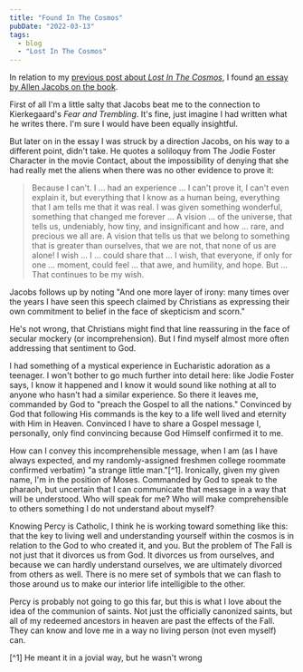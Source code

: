 ```yaml
---
title: "Found In The Cosmos"
pubDate: "2022-03-13"
tags:
  - blog
  - "Lost In The Cosmos"
---
```


In relation to my [previous post about _Lost In The Cosmos_](/posts/2022/lost-in-lost-in/), I found [an essay by Allen Jacobs on the book](http://ayjay.org/Cosmos.pdf).

First of all I'm a little salty that Jacobs beat me to the connection to Kierkegaard's _Fear and Trembling_. It's fine, just imagine I had written what he writes there. I'm sure I would have been equally insightful.

But later on in the essay I was struck by a direction Jacobs, on his way to a different point, didn't take. He quotes a soliloquy from The Jodie Foster Character in the movie Contact, about the impossibility of denying that she had really met the aliens when there was no other evidence to prove it:

> Because I can't. I … had an experience … I can't prove it, I can't even explain it, but everything that I know as a human being, everything that I am tells me that it was real. I was given something wonderful, something that changed me forever … A vision … of the universe, that tells us, undeniably, how tiny, and insignificant and how … rare, and precious we all are. A vision that tells us that we belong to something that is greater than ourselves, that we are not, that none of us are alone! I wish … I … could share that … I wish, that everyone, if only for one … moment, could feel … that awe, and humility, and hope. But … That continues to be my wish.

Jacobs follows up by noting "And one more layer of irony: many times over the years I have seen this speech claimed by Christians as expressing their own commitment to belief in the face of skepticism and scorn."

He's not wrong, that Christians might find that line reassuring in the face of secular mockery (or incomprehension). But I find myself almost more often addressing that sentiment to God.

I had something of a mystical experience in Eucharistic adoration as a teenager. I won't bother to go much further into detail here: like Jodie Foster says, I know it happened and I know it would sound like nothing at all to anyone who hasn't had a similar experience. So there it leaves me, commanded by God to "preach the Gospel to all the nations." Convinced by God that following His commands is the key to a life well lived and eternity with Him in Heaven. Convinced I have to share a Gospel message I, personally, only find convincing because God Himself confirmed it to me.

How can I convey this incomprehensible message, when I am (as I have always expected, and my randomly-assigned freshmen college roommate confirmed verbatim) "a strange little man."[^1]. Ironically, given my given name, I'm in the position of Moses. Commanded by God to speak to the pharaoh, but uncertain that I can communicate that message in a way that will be understood. Who will speak for me? Who will make comprehensible to others something I do not understand about myself?

Knowing Percy is Catholic, I think he is working toward something like this: that the key to living well and understanding yourself within the cosmos is in relation to the God to who created it, and you. But the problem of The Fall is not just that it divorces us from God. It divorces us from ourselves, and because we can hardly understand ourselves, we are ultimately divorced from others as well. There is no mere set of symbols that we can flash to those around us to make our interior life intelligible to the other.

Percy is probably not going to go this far, but this is what I love about the idea of the communion of saints. Not just the officially canonized saints, but all of my redeemed ancestors in heaven are past the effects of the Fall. They can know and love me in a way no living person (not even myself) can.

[^1] He meant it in a jovial way, but he wasn't wrong
